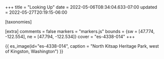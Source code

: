+++
title = "Looking Up"
date = 2022-05-06T08:34:04.633-07:00
updated = 2022-05-27T20:19:15-06:00

[taxonomies]

[extra]
comments = false
markers = "markers.js"
bounds = {sw = [47.774, -122.554], ne = [47.794, -122.534]}
cover = "es-4338-014"
+++

<!-- more -->

{{ es_image(id="es-4338-014", caption = "North Kitsap Heritage Park, west of Kingston, Washington") }}
